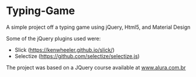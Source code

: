 # Typing-Game
 A simple project off a typing game using jQuery, Html5, and Material Design
 
 Some of the jQuery plugins used were: 
 - Slick (https://kenwheeler.github.io/slick/)
 - Selectize (https://github.com/selectize/selectize.js)
 
 The project was based on a JQuery course available at www.alura.com.br
